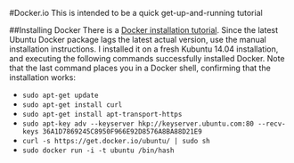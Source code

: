 #Docker.io
This is intended to be a quick get-up-and-running tutorial

##Installing Docker
There is a [Docker installation tutorial](http://docs.docker.com/installation/ubuntulinux). Since the latest Ubuntu Docker package lags the latest actual version, use the manual installation instructions. I installed it on a fresh Kubuntu 14.04 installation, and executing the following commands successfully installed Docker. Note that the last command places you in a Docker shell, confirming that the installation works:<br>
 * `sudo apt-get update`
 * `sudo apt-get install curl`
 * `sudo apt-get install apt-transport-https`
 * `sudo apt-key adv --keyserver hkp://keyserver.ubuntu.com:80 --recv-keys 36A1D7869245C8950F966E92D8576A8BA88D21E9`
 * `curl -s https://get.docker.io/ubuntu/ | sudo sh`
 * `sudo docker run -i -t ubuntu /bin/hash`
